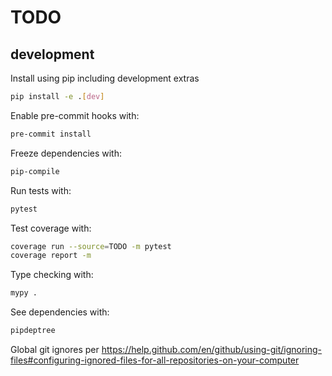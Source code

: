 TODO
====


development
-----------

Install using pip including development extras

```sh
pip install -e .[dev]
```

Enable pre-commit hooks with:

```sh
pre-commit install
```

Freeze dependencies with:

```sh
pip-compile
```

Run tests with:

```sh
pytest
```

Test coverage with:

```sh
coverage run --source=TODO -m pytest
coverage report -m
```

Type checking with:

```sh
mypy .
```

See dependencies with:

```sh
pipdeptree
```

Global git ignores per https://help.github.com/en/github/using-git/ignoring-files#configuring-ignored-files-for-all-repositories-on-your-computer
